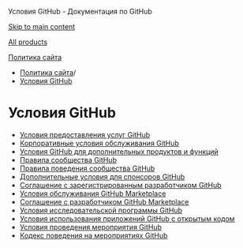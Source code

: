 Условия GitHub - Документация по GitHub

[Skip to main content](#main-content)

[All products](/ru)

[Политика сайта](/ru/site-policy)

* [Политика сайта](/ru/site-policy)/
* [Условия GitHub](/ru/site-policy/github-terms)

Условия GitHub
==========

* [Условия предоставления услуг GitHub](/ru/site-policy/github-terms/github-terms-of-service)
* [Корпоративные условия обслуживания GitHub](/ru/site-policy/github-terms/github-corporate-terms-of-service)
* [Условия GitHub для дополнительных продуктов и функций](/ru/site-policy/github-terms/github-terms-for-additional-products-and-features)
* [Правила сообщества GitHub](/ru/site-policy/github-terms/github-community-guidelines)
* [Правила поведения сообщества GitHub](/ru/site-policy/github-terms/github-community-code-of-conduct)
* [Дополнительные условия для спонсоров GitHub](/ru/site-policy/github-terms/github-sponsors-additional-terms)
* [Соглашение с зарегистрированным разработчиком GitHub](/ru/site-policy/github-terms/github-registered-developer-agreement)
* [Условия обслуживания GitHub Marketplace](/ru/site-policy/github-terms/github-marketplace-terms-of-service)
* [Соглашение с разработчиком GitHub Marketplace](/ru/site-policy/github-terms/github-marketplace-developer-agreement)
* [Условия исследовательской программы GitHub](/ru/site-policy/github-terms/github-research-program-terms)
* [Условия использования приложений GitHub с открытым кодом](/ru/site-policy/github-terms/github-open-source-applications-terms-and-conditions)
* [Условия проведения мероприятия GitHub](/ru/site-policy/github-terms/github-event-terms)
* [Кодекс поведения на мероприятиях GitHub](/ru/site-policy/github-terms/github-event-code-of-conduct)
